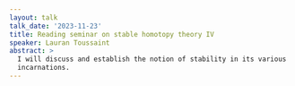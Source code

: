 ```yaml
---
layout: talk
talk_date: '2023-11-23'
title: Reading seminar on stable homotopy theory IV
speaker: Lauran Toussaint
abstract: >
  I will discuss and establish the notion of stability in its various
  incarnations.
---
```

